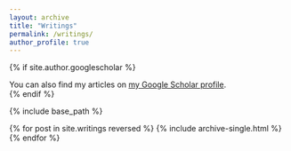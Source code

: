 ```yaml
---
layout: archive
title: "Writings"
permalink: /writings/
author_profile: true
---
```


{% if site.author.googlescholar %}
  <div class="wordwrap">You can also find my articles on <a href="{{site.author.googlescholar}}">my Google Scholar profile</a>.</div>
{% endif %}

{% include base_path %}


  {% for post in site.writings reversed %}
    {% include archive-single.html %}
  {% endfor %}
